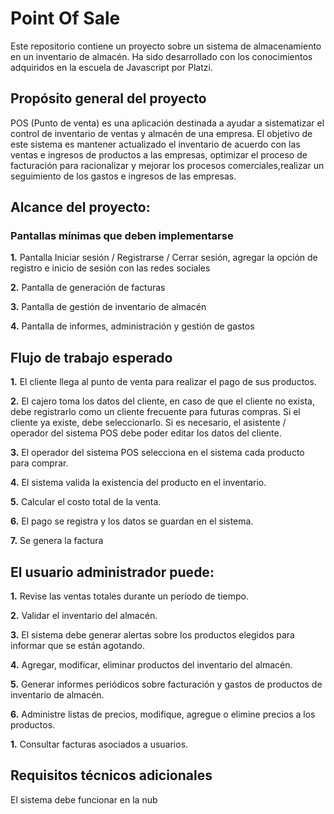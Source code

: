 
# Point Of Sale
Este repositorio contiene un proyecto sobre un sistema de almacenamiento en un inventario de almacén. Ha sido desarrollado con los conocimientos adquiridos en la escuela de Javascript por Platzi.

## Propósito general del proyecto
POS (Punto de venta) es una aplicación destinada a ayudar a sistematizar el control de inventario de ventas y almacén de una empresa.
El objetivo de este sistema es mantener actualizado el inventario de acuerdo con las ventas e ingresos de productos a las empresas, optimizar el proceso de facturación para racionalizar y mejorar los procesos comerciales,realizar un seguimiento de los gastos e ingresos de las empresas.

## Alcance del proyecto:
### Pantallas mínimas que deben implementarse
  **1.** Pantalla Iniciar sesión / Registrarse / Cerrar sesión, agregar la opción de registro e inicio de sesión con las redes sociales

  **2.** Pantalla de generación de facturas

  **3.** Pantalla de gestión de inventario de almacén

  **4.** Pantalla de informes, administración y gestión de gastos

## Flujo de trabajo esperado
  **1.** El cliente llega al punto de venta para realizar el pago de sus productos.

  **2.** El cajero toma los datos del cliente, en caso de que el cliente no exista, debe registrarlo como un cliente frecuente para futuras compras.
         Si el cliente ya existe, debe seleccionarlo.
         Si es necesario, el asistente / operador del sistema POS debe poder editar los datos del cliente.

  **3.** El operador del sistema POS selecciona en el sistema cada producto para comprar.

  **4.** El sistema valida la existencia del producto en el inventario.

  **5.** Calcular el costo total de la venta.

  **6.** El pago se registra y los datos se guardan en el sistema.

  **7.** Se genera la factura

## El usuario administrador puede:

  **1.** Revise las ventas totales durante un período de tiempo.

  **2.** Validar el inventario del almacén.

  **3.** El sistema debe generar alertas sobre los productos elegidos para informar que se están agotando.

  **4.** Agregar, modificar, eliminar productos del inventario del almacén.

  **5.** Generar informes periódicos sobre facturación y gastos de productos de inventario de almacén.

  **6.** Administre listas de precios, modifique, agregue o elimine precios a los productos.

  **1.** Consultar facturas asociados a usuarios.

## Requisitos técnicos adicionales
El sistema debe funcionar en la nub